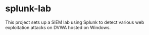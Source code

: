 # splunk-lab
This project sets up a SIEM lab using Splunk to detect various web exploitation attacks on DVWA hosted on Windows. 
